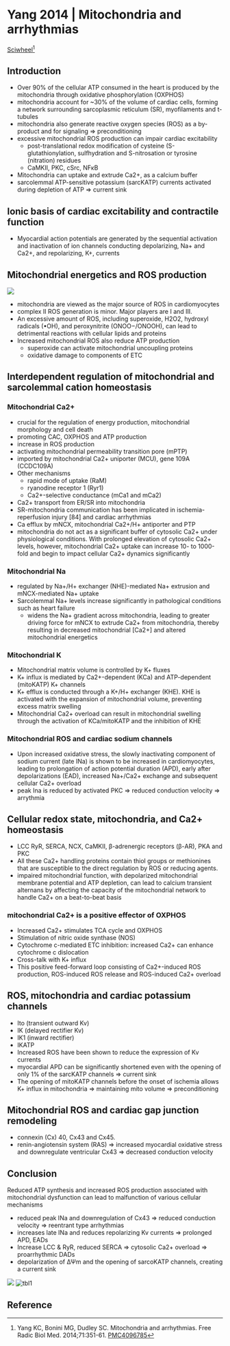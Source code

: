 # Yang 2014 | Mitochondria and arrhythmias


[Sciwheel](https://sciwheel.com/work/#/items/228235)[^Yang2014]

<!--more-->

## Introduction
* Over 90% of the cellular ATP consumed in the heart is produced by the mitochondria through oxidative phosphorylation (OXPHOS)
* mitochondria account for ~30% of the volume of cardiac cells, forming a network surrounding sarcoplasmic reticulum (SR), myofilaments and t-tubules
* mitochondria also generate reactive oxygen species (ROS) as a by-product and for signaling => preconditioning
* excessive mitochondrial ROS production can impair cardiac excitability
    * post-translational redox modification of cysteine (S-glutathionylation, sulfhydration and S-nitrosation or tyrosine (nitration) residues
    * CaMKII, PKC, cSrc, NFκB
* Mitochondria can uptake and extrude Ca2+, as a calcium buffer
* sarcolemmal ATP-sensitive potassium (sarcKATP) currents activated during depletion of ATP => current sink

## Ionic basis of cardiac excitability and contractile function
* Myocardial action potentials are generated by the sequential activation and inactivation of ion channels conducting depolarizing, Na+ and Ca2+, and repolarizing, K+, currents

## Mitochondrial energetics and ROS production
![](https://www.ncbi.nlm.nih.gov/pmc/articles/PMC4096785/bin/nihms584382f1.jpg)
* mitochondria are viewed as the major source of ROS in cardiomyocytes
* complex II ROS generation is minor. Major players are I and III.
* An excessive amount of ROS, including superoxide, H2O2, hydroxyl radicals (•OH), and peroxynitrite (ONOO−/ONOOH), can lead to detrimental reactions with cellular lipids and proteins
* Increased mitochondrial ROS also reduce ATP production
    * superoxide can activate mitochondrial uncoupling proteins
    * oxidative damage to components of ETC
## Interdependent regulation of mitochondrial and sarcolemmal cation homeostasis
### Mitochondrial Ca2+
* crucial for the regulation of energy production, mitochondrial morphology and cell death
* promoting CAC, OXPHOS and ATP production
* increase in ROS production
* activating mitochondrial permeability transition pore (mPTP)
* imported by mitochondrial Ca2+ uniporter (MCU), gene 109A (CCDC109A)
* Other mechanisms
    * rapid mode of uptake (RaM)
    * ryanodine receptor 1 (Ryr1)
    * Ca2+-selective conductance (mCa1 and mCa2)
* Ca2+ transport from ER/SR into mitochondria
* SR-mitochondria communication has been implicated in ischemia-reperfusion injury [84] and cardiac arrhythmias
* Ca efflux by mNCX, mitochondrial Ca2+/H+ antiporter and PTP
* mitochondria do not act as a significant buffer of cytosolic Ca2+ under physiological conditions. With prolonged elevation of cytosolic Ca2+ levels, however, mitochondrial Ca2+ uptake can increase 10- to 1000-fold and begin to impact cellular Ca2+ dynamics significantly

### Mitochondrial Na
* regulated by Na+/H+ exchanger (NHE)-mediated Na+ extrusion and mNCX-mediated Na+ uptake
* Sarcolemmal Na+ levels increase significantly in pathological conditions such as heart failure
    * widens the Na+ gradient across mitochondria, leading to greater driving force for mNCX to extrude Ca2+ from mitochondria, thereby resulting in decreased mitochondrial [Ca2+] and altered mitochondrial energetics

### Mitochondrial K
* Mitochondrial matrix volume is controlled by K+ fluxes
* K+ influx is mediated by Ca2+-dependent (KCa) and ATP-dependent (mitoKATP) K+ channels
* K+ efflux is conducted through a K+/H+ exchanger (KHE). KHE is activated with the expansion of mitochondrial volume, preventing excess matrix swelling
* Mitochondrial Ca2+ overload can result in mitochondrial swelling through the activation of KCa/mitoKATP and the inhibition of KHE

### Mitochondrial ROS and cardiac sodium channels
* Upon increased oxidative stress, the slowly inactivating component of sodium current (late INa) is shown to be increased in cardiomyocytes, leading to prolongation of action potential duration (APD), early after depolarizations (EAD), increased Na+/Ca2+ exchange and subsequent cellular Ca2+ overload
* peak Ina is reduced by activated PKC => reduced conduction velocity => arrythmia

## Cellular redox state, mitochondria, and Ca2+ homeostasis
* LCC RyR, SERCA, NCX, CaMKII, β-adrenergic receptors (β-AR), PKA and PKC
* All these Ca2+ handling proteins contain thiol groups or methionines that are susceptible to the direct regulation by ROS or reducing agents.
* impaired mitochondrial function, with depolarized mitochondrial membrane potential and ATP depletion, can lead to calcium transient alternans by affecting the capacity of the mitochondrial network to handle Ca2+ on a beat-to-beat basis
### mitochondrial Ca2+ is a positive effector of OXPHOS
* Increased Ca2+ stimulates TCA cycle and OXPHOS
* Stimulation of nitric oxide synthase (NOS)
* Cytochrome c-mediated ETC inhibition: increased Ca2+ can enhance cytochrome c dislocation
* Cross-talk with K+ influx
* This positive feed-forward loop consisting of Ca2+-induced ROS production, ROS-induced ROS release and ROS-induced Ca2+ overload
## ROS, mitochondria and cardiac potassium channels
* Ito (transient outward Kv)
* IK (delayed rectifier Kv)
* IK1 (inward rectifier)
* IKATP
* Increased ROS have been shown to reduce the expression of Kv currents
* myocardial APD can be significantly shortened even with the opening of only 1% of the sarcKATP channels  => current sink
* The opening of mitoKATP channels before the onset of ischemia allows K+ influx in mitochondria => maintaining mito volume => preconditioning
## Mitochondrial ROS and cardiac gap junction remodeling
* connexin (Cx) 40, Cx43 and Cx45.
* renin-angiotensin system (RAS) =>  increased myocardial oxidative stress and downregulate ventricular Cx43 => decreased conduction velocity

## Conclusion
Reduced ATP synthesis and increased ROS production associated with mitochondrial dysfunction can lead to malfunction of various cellular mechanisms
* reduced peak INa and downregulation of Cx43 => reduced conduction velocity => reentrant type arrhythmias
* increases late INa and reduces repolarizing Kv currents => prolonged APD, EADs
* Increase LCC & RyR, reduced SERCA => cytosolic Ca2+ overload => proarrhythmic DADs
* depolarization of ΔΨm and the opening of sarcoKATP channels, creating a current sink

![](https://www.ncbi.nlm.nih.gov/pmc/articles/PMC4096785/bin/nihms584382f2.jpg)
![tbl1](https://user-images.githubusercontent.com/40054455/86726262-fcdbaa00-c05c-11ea-9011-c5372486e12f.png)

## Reference
[^Yang2014]: Yang KC, Bonini MG, Dudley SC. Mitochondria and arrhythmias. Free Radic Biol Med. 2014;71:351-61. [PMC4096785](https://www.ncbi.nlm.nih.gov/pmc/articles/PMC4096785/)

